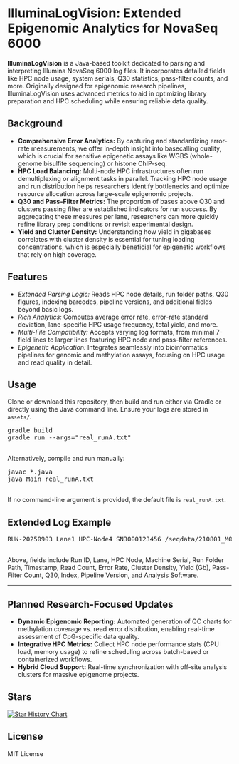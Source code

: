 <html>
<body>
  <h1>IlluminaLogVision: Extended Epigenomic Analytics for NovaSeq 6000</h1>

  <section>
    <p>
      <strong>IlluminaLogVision</strong> is a Java-based toolkit dedicated to parsing and 
      interpreting Illumina NovaSeq 6000 log files. It incorporates detailed fields like 
      HPC node usage, system serials, Q30 statistics, pass-filter counts, and more. 
      Originally designed for epigenomic research pipelines, IlluminaLogVision 
      uses advanced metrics to aid in optimizing library preparation and HPC scheduling 
      while ensuring reliable data quality.
    </p>
  </section>

  <section>
    <h2>Background</h2>
    <ul>
      <li><strong>Comprehensive Error Analytics:</strong> By capturing and standardizing error-rate 
      measurements, we offer in-depth insight into basecalling quality, which is crucial 
      for sensitive epigenetic assays like WGBS (whole-genome bisulfite sequencing) or 
      histone ChIP-seq.</li>
      <li><strong>HPC Load Balancing:</strong> Multi-node HPC infrastructures often run 
      demultiplexing or alignment tasks in parallel. Tracking HPC node usage and run 
      distribution helps researchers identify bottlenecks and optimize resource allocation 
      across large-scale epigenomic projects.</li>
      <li><strong>Q30 and Pass-Filter Metrics:</strong> The proportion of bases above Q30 and 
      clusters passing filter are established indicators for run success. By aggregating 
      these measures per lane, researchers can more quickly refine library prep conditions 
      or revisit experimental design.</li>
      <li><strong>Yield and Cluster Density:</strong> Understanding how yield in gigabases 
      correlates with cluster density is essential for tuning loading concentrations, which 
      is especially beneficial for epigenetic workflows that rely on high coverage.
      </li>
    </ul>
  </section>

  <section>
    <h2>Features</h2>
    <ul>
      <li><em>Extended Parsing Logic:</em> Reads HPC node details, run folder paths, Q30 figures, 
      indexing barcodes, pipeline versions, and additional fields beyond basic logs.</li>
      <li><em>Rich Analytics:</em> Computes average error rate, error-rate standard deviation, 
      lane-specific HPC usage frequency, total yield, and more.</li>
      <li><em>Multi-File Compatibility:</em> Accepts varying log formats, from minimal 7-field lines 
      to larger lines featuring HPC node and pass-filter references.</li>
      <li><em>Epigenetic Application:</em> Integrates seamlessly into bioinformatics pipelines for 
      genomic and methylation assays, focusing on HPC usage and read quality in detail.</li>
    </ul>
  </section>

  <section>
    <h2>Usage</h2>
    <p>Clone or download this repository, then build and run either via Gradle or directly using 
    the Java command line. Ensure your logs are stored in <code>assets/</code>.</p>
    <pre>
gradle build
gradle run --args="real_runA.txt"
    </pre>
    <p>Alternatively, compile and run manually:</p>
    <pre>
javac *.java
java Main real_runA.txt
    </pre>
    <p>If no command-line argument is provided, the default file is <code>real_runA.txt</code>.</p>
  </section>

  <section>
    <h2>Extended Log Example</h2>
    <pre>
RUN-20250903 Lane1 HPC-Node4 SN3000123456 /seqdata/210801_M04281_0123_000000000-A1B2C 2025-09-03T09:10:22Z 42000000 0.0030 315 38.2 91.5 Q30=88.9 Index=ACTG NGS-v2.2.1 bcl2fastq2.20
    </pre>
    <p>
      Above, fields include Run ID, Lane, HPC Node, Machine Serial, Run Folder Path, Timestamp, 
      Read Count, Error Rate, Cluster Density, Yield (Gb), Pass-Filter Count, Q30, Index, 
      Pipeline Version, and Analysis Software.
    </p>
  </section>

  <hr />

  <section>
    <h2>Planned Research-Focused Updates</h2>
    <ul>
      <li><strong>Dynamic Epigenomic Reporting:</strong> Automated generation of QC charts for 
      methylation coverage vs. read error distribution, enabling real-time assessment of 
      CpG-specific data quality.</li>
      <li><strong>Integrative HPC Metrics:</strong> Collect HPC node performance stats (CPU load, 
      memory usage) to refine scheduling across batch-based or containerized workflows.</li>
      <li><strong>Hybrid Cloud Support:</strong> Real-time synchronization with off-site analysis 
      clusters for massive epigenome projects.</li>
    </ul>
  </section>

  ## Stars
<a href="https://star-history.com/#VerisimilitudeX/IlluminaLogVision&Date">
  <picture>
    <source media="(prefers-color-scheme: dark)"
            srcset="https://api.star-history.com/svg?repos=VerisimilitudeX/IlluminaLogVision&type=Date&theme=dark" />
    <source media="(prefers-color-scheme: light)"
            srcset="https://api.star-history.com/svg?repos=VerisimilitudeX/IlluminaLogVision&type=Date" />
    <img alt="Star History Chart"
         src="https://api.star-history.com/svg?repos=VerisimilitudeX/IlluminaLogVision&type=Date" />
  </picture>
</a>

  <section>
    <h2>License</h2>
    <p>MIT License</p>
  </section>

</body>
</html>
